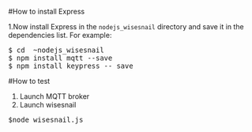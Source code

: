 #How to install Express

1.Now install Express in the `nodejs_wisesnail` directory and save it in the dependencies list. For example:
<pre>
$ cd  ~nodejs_wisesnail
$ npm install mqtt --save
$ npm install keypress -- save
</pre>

#How to test
1. Launch MQTT broker
2. Launch wisesnail
<pre>
$node wisesnail.js
</pre>

